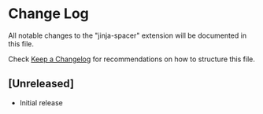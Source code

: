 # Change Log

All notable changes to the "jinja-spacer" extension will be documented in this file.

Check [Keep a Changelog](http://keepachangelog.com/) for recommendations on how to structure this file.

## [Unreleased]

- Initial release